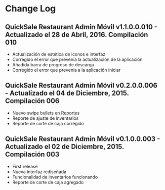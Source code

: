 # Change Log

## QuickSale Restaurant Admin Móvil v1.1.0.0.010 - Actualizado el 28 de Abril, 2016. Compilación 010
  * Actualización de estética de iconos e interfaz
  * Corregido el error que prevenía la actualización de la aplicación
  * Añadida barra de progreso de descarga
  * Corregido el error que prevenía a la aplicación iniciar

## QuickSale Restaurant Admin Móvil v0.2.0.0.006 - Actualizado el 04 de Diciembre, 2015. Compilación 006
  * Nuevo swipe bullets en Reportes
  * Reporte de ajuste de inventarios
  * Reporte de corte de caja corregido

## QuickSale Restaurant Admin Móvil v0.1.0.0.003 - Actualizado el 02 de Diciembre, 2015. Compilación 003
  * First release
  * Nueva interfaz rediseñada
  * Funcionalidad de inventarios funcionando
  * Reporte de corte de caja agregado